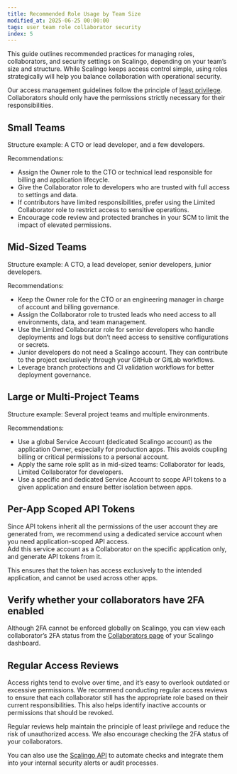 ```yaml
---
title: Recommended Role Usage by Team Size
modified_at: 2025-06-25 00:00:00
tags: user team role collaborator security
index: 5
---
```


This guide outlines recommended practices for managing roles, collaborators, and security settings on Scalingo, depending on your team’s size and structure. While Scalingo keeps access control simple, using roles strategically will help you balance collaboration with operational security.

Our access management guidelines follow the principle of [least privilege](https://en.wikipedia.org/wiki/Principle_of_least_privilege). Collaborators should only have the permissions strictly necessary for their responsibilities.

## Small Teams

Structure example: A CTO or lead developer, and a few developers.

Recommendations:

* Assign the Owner role to the CTO or technical lead responsible for billing and application lifecycle.  
* Give the Collaborator role to developers who are trusted with full access to settings and data.  
* If contributors have limited responsibilities, prefer using the Limited Collaborator role to restrict access to sensitive operations.  
* Encourage code review and protected branches in your SCM to limit the impact of elevated permissions.

## Mid-Sized Teams

Structure example: A CTO, a lead developer, senior developers, junior developers.

Recommendations:

* Keep the Owner role for the CTO or an engineering manager in charge of account and billing governance.  
* Assign the Collaborator role to trusted leads who need access to all environments, data, and team management.  
* Use the Limited Collaborator role for senior developers who handle deployments and logs but don’t need access to sensitive configurations or secrets.  
* Junior developers do not need a Scalingo account. They can contribute to the project exclusively through your GitHub or GitLab workflows.  
* Leverage branch protections and CI validation workflows for better deployment governance.

## Large or Multi-Project Teams

Structure example: Several project teams and multiple environments.

Recommendations:

* Use a global Service Account (dedicated Scalingo account) as the application Owner, especially for production apps. This avoids coupling billing or critical permissions to a personal account.  
* Apply the same role split as in mid-sized teams: Collaborator for leads, Limited Collaborator for developers.  
* Use a specific and dedicated Service Account to scope API tokens to a given application and ensure better isolation between apps.

## Per-App Scoped API Tokens

Since API tokens inherit all the permissions of the user account they are generated from, we recommend using a dedicated service account when you need application-scoped API access.  
Add this service account as a Collaborator on the specific application only, and generate API tokens from it.

This ensures that the token has access exclusively to the intended application, and cannot be used across other apps.

## Verify whether your collaborators have 2FA enabled

Although 2FA cannot be enforced globally on Scalingo, you can view each collaborator’s 2FA status from the [Collaborators page](https://dashboard.scalingo.com/collaborators) of your Scalingo dashboard.

## Regular Access Reviews

Access rights tend to evolve over time, and it’s easy to overlook outdated or excessive permissions. We recommend conducting regular access reviews to ensure that each collaborator still has the appropriate role based on their current responsibilities. This also helps identify inactive accounts or permissions that should be revoked.

Regular reviews help maintain the principle of least privilege and reduce the risk of unauthorized access. We also encourage checking the 2FA status of your collaborators.

You can also use the [Scalingo API](https://developers.scalingo.com/) to automate checks and integrate them into your internal security alerts or audit processes.
